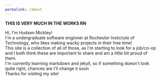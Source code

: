 ```yaml
---
permalink: /about
---
```

**THIS IS VERY MUCH IN THE WORKS RN**

Hi, I'm Hudsen Mickley!  
I'm a undergraduate software enginner at Rochester Instictute of Technology, who likes making wacky projects in their free time!  
This site is a collection of all of those, as I'm starting to look for a job/co-op and I both think these are important to share and am a little bit proud of them.  
I'm currently learning markdown and jekyll, so if something doesn't look quite right, chances are I'll change it soon  
Thanks for visiting my site!